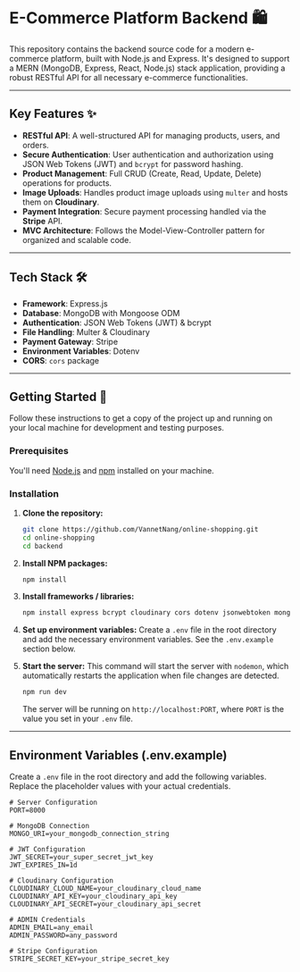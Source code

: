 # E-Commerce Platform Backend 🛍️

This repository contains the backend source code for a modern e-commerce platform, built with Node.js and Express. It's designed to support a MERN (MongoDB, Express, React, Node.js) stack application, providing a robust RESTful API for all necessary e-commerce functionalities.

---

## Key Features ✨

* **RESTful API**: A well-structured API for managing products, users, and orders.
* **Secure Authentication**: User authentication and authorization using JSON Web Tokens (JWT) and `bcrypt` for password hashing.
* **Product Management**: Full CRUD (Create, Read, Update, Delete) operations for products.
* **Image Uploads**: Handles product image uploads using `multer` and hosts them on **Cloudinary**.
* **Payment Integration**: Secure payment processing handled via the **Stripe** API.
* **MVC Architecture**: Follows the Model-View-Controller pattern for organized and scalable code.

---

## Tech Stack 🛠️

* **Framework**: Express.js
* **Database**: MongoDB with Mongoose ODM
* **Authentication**: JSON Web Tokens (JWT) & bcrypt
* **File Handling**: Multer & Cloudinary
* **Payment Gateway**: Stripe
* **Environment Variables**: Dotenv
* **CORS**: `cors` package

---

## Getting Started 🚀

Follow these instructions to get a copy of the project up and running on your local machine for development and testing purposes.

### Prerequisites

You'll need [Node.js](https://nodejs.org/en/) and [npm](https://www.npmjs.com/) installed on your machine.

### Installation

1.  **Clone the repository:**
    ```bash
    git clone https://github.com/VannetNang/online-shopping.git
    cd online-shopping
    cd backend
    ```

2.  **Install NPM packages:**
    ```bash
    npm install
    ```

3.  **Install frameworks / libraries:**
    ```bash
    npm install express bcrypt cloudinary cors dotenv jsonwebtoken mongodb mongoose multer nodemon stripe
    ```

4.  **Set up environment variables:**
    Create a `.env` file in the root directory and add the necessary environment variables. See the `.env.example` section below.

5.  **Start the server:**
    This command will start the server with `nodemon`, which automatically restarts the application when file changes are detected.
    ```bash
    npm run dev
    ```
    The server will be running on `http://localhost:PORT`, where `PORT` is the value you set in your `.env` file.

---

## Environment Variables (.env.example)

Create a `.env` file in the root directory and add the following variables. Replace the placeholder values with your actual credentials.

```env
# Server Configuration
PORT=8000

# MongoDB Connection
MONGO_URI=your_mongodb_connection_string

# JWT Configuration
JWT_SECRET=your_super_secret_jwt_key
JWT_EXPIRES_IN=1d

# Cloudinary Configuration
CLOUDINARY_CLOUD_NAME=your_cloudinary_cloud_name
CLOUDINARY_API_KEY=your_cloudinary_api_key
CLOUDINARY_API_SECRET=your_cloudinary_api_secret

# ADMIN Credentials
ADMIN_EMAIL=any_email
ADMIN_PASSWORD=any_password

# Stripe Configuration
STRIPE_SECRET_KEY=your_stripe_secret_key